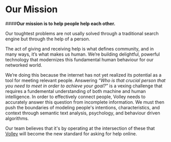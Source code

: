 **Our Mission**
==
####**Our mission is to help people help each other.** 

Our toughtest problems are not usally solved through a traditional search engine but through the help of a person. 

The act of giving and receiving help is what defines community, and in many ways, it’s what makes us human. We’re building delightful, powerful technology that modernizes this fundamental human behaviour for our networked world.

We’re doing this because the internet has not yet realized its potential as a tool for meeting relevant people. Answering *“Who is that crucial person that you need to meet in order to achieve your goal?”* is a vexing challenge that requires a fundemental understanding of both machine and human intelligence. In order to effectively connect people, Volley needs to accurately answer this question from incomplete information. We must then push the boundaries of modeling people's intentions, characteristics, and context through semantic text analysis, psychology, and behaviour driven algorithms. 

Our team believes that it's by operating at the intersection of these that [Volley](http://volley.works) will become the new standard for asking for help online. 
